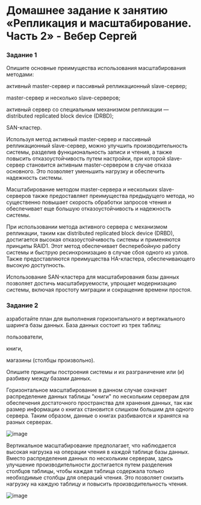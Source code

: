 # Домашнее задание к занятию «Репликация и масштабирование. Часть 2» - Вебер Сергей


### Задание 1

Опишите основные преимущества использования масштабирования методами:

активный master-сервер и пассивный репликационный slave-сервер;

master-сервер и несколько slave-серверов;

активный сервер со специальным механизмом репликации — distributed replicated block device (DRBD);

SAN-кластер.



Используя метод активный master-сервер и пассивный репликационный slave-сервер, можно улучшить производительность системы, разделив функциональность записи и чтения, а также повысить отказоустойчивость путем настройки, при которой slave-сервер становится активным master-сервером в случае отказа основного. Это позволяет уменьшить нагрузку и обеспечить надежность системы.

Масштабирование методом master-сервера и нескольких slave-серверов также предоставляет преимущества предыдущего метода, но существенно повышает скорость обработки запросов чтения и обеспечивает еще большую отказоустойчивость и надежность системы.

При использовании метода активного сервера с механизмом репликации, таким как distributed replicated block device (DRBD), достигается высокая отказоустойчивость системы и применяются принципы RAID1. Этот метод обеспечивает бесперебойную работу системы и быструю ресинхронизацию в случае сбоя одного из узлов. Также предоставляются преимущества HA-кластера, обеспечивающего высокую доступность.

Использование SAN-кластера для масштабирования базы данных позволяет достичь масштабируемости, упрощает модернизацию системы, включая простоту миграции и сокращение времени простоя.


### Задание 2


азработайте план для выполнения горизонтального и вертикального шаринга базы данных. База данных состоит из трех таблиц:

пользователи,

книги,

магазины (столбцы произвольно).

Опишите принципы построения системы и их разграничение или (и) разбивку между базами данных.


Горизонтальное масштабирование в данном случае означает распределение данных таблицы "книги" по нескольким серверам для обеспечения достаточного пространства для хранения данных, так как размер информации о книгах становится слишком большим для одного сервера. Таким образом, данные о книгах разбиваются и хранятся на разных серверах.

![image](https://github.com/GorkOrMork/12.07/assets/109193124/08e416f7-1e84-4ef1-a093-73ade36e9a42)


Вертикальное масштабирование предполагает, что наблюдается высокая нагрузка на операции чтения в каждой таблице базы данных. Вместо распределения данных по нескольким серверам, здесь улучшение производительности достигается путем разделения столбцов таблицы, чтобы каждая таблица содержала только необходимые столбцы для операций чтения. Это позволяет снизить нагрузку на каждую таблицу и повысить производительность чтения.

![image](https://github.com/GorkOrMork/12.07/assets/109193124/52252504-5df8-4763-8ce1-75ad3d19c4c9)
